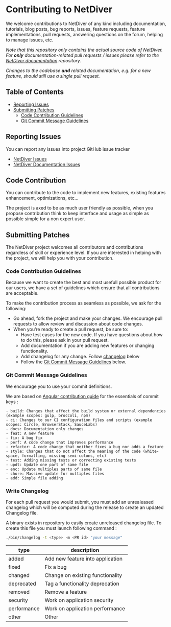 # Contributing to NetDiver

We welcome contributions to NetDiver of any kind including documentation, tutorials,
blog posts, bug reports, issues, feature requests, feature implementations, pull requests,
answering questions on the forum, helping to manage issues, etc.

*Note that this repository only contains the actual source code of NetDiver.
For **only** documentation-related pull requests / issues please refer to the [NetDiver documentation](https://github.com/NetDiver/documentation) repository.*

*Changes to the codebase **and** related documentation, e.g. for a new feature, should still use a single pull request.*

## Table of Contents

* [Reporting Issues](#reporting-issues)
* [Submitting Patches](#submitting-patches)
  * [Code Contribution Guidelines](#code-contribution-guidelines)
  * [Git Commit Message Guidelines](#git-commit-message-guidelines)

## Reporting Issues

You can report any issues into project GitHub issue tracker

- [NetDiver Issues](https://github.com/NetDiver/NetDiver/issues)
- [NetDiver Documentation Issues](https://github.com/NetDiver/documentation/issues)

## Code Contribution

You can contribute to the code to implement new features, existing features enhancement, optimizations, etc…

The project is axed to be as much user friendly as possible, when you propose contribution think to keep
interface and usage as simple as possible simple for a non expert user.

## Submitting Patches

The NetDiver project welcomes all contributors and contributions regardless of skill or experience level.
If you are interested in helping with the project, we will help you with your contribution.

### Code Contribution Guidelines

Because we want to create the best and most usefull possible product for our users, we have a set of guidelines which ensure that all contributions are acceptable.

To make the contribution process as seamless as possible, we ask for the following:

* Go ahead, fork the project and make your changes.  We encourage pull requests to allow review and discussion about code changes.
* When you’re ready to create a pull request, be sure to:
    * Have test cases for the new code. If you have questions about how to do this, please ask in your pull request.
    * Add documentation if you are adding new features or changing functionality.
    * Add changelog for any change. Follow [changelog](#write-changelog) below
    * Follow the [Git Commit Message Guidelines](#git-commit-message-guidelines) below.

### Git Commit Message Guidelines

We encourage you to use your commit definitions.

We are based on [Angular contribution guide](https://github.com/angular/angular/blob/master/CONTRIBUTING.md#-coding-rules) for the essentials of commit keys :

```text
- build: Changes that affect the build system or external dependencies (example scopes: gulp, broccoli, npm)
- ci: Changes to our CI configuration files and scripts (example scopes: Circle, BrowserStack, SauceLabs)
- docs: Documentation only changes
- feat: A new feature
- fix: A bug fix
- perf: A code change that improves performance
- refactor: A code change that neither fixes a bug nor adds a feature
- style: Changes that do not affect the meaning of the code (white-space, formatting, missing semi-colons, etc)
- test: Adding missing tests or correcting existing tests
- updt: Update one part of same file
- enc: Update multiples parts of same file
- chore: Massive update for multiples files
- add: Simple file adding
```

### Write Changelog

For each pull request you would submit, you must add an unrealeased changelog which will be computed during the release to create an updated Changelog file.

A binary exists in repository to easily create unreleased changelog file. To create this file you must launch following command :

```bash
./bin/changelog -t <type> -m <PR id> "your message"
```

| type        | description                      |
| ----------- | -------------------------------- |
| added       | Add new feature into application |
| fixed       | Fix a bug                        |
| changed     | Change on existing functionality |
| deprecated  | Tag a functionality deprecation  |
| removed     | Remove a feature                 |
| security    | Work on application security     |
| performance | Work on application performance  |
| other       | Other                            |
